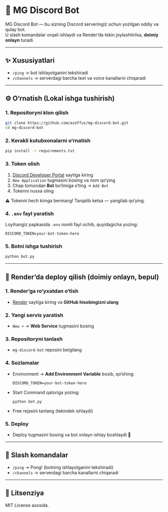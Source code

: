 # 🤖 MG Discord Bot

MG Discord Bot — bu sizning Discord serveringiz uchun yozilgan oddiy va qulay bot.  
U slash komandalar orqali ishlaydi va Render’da tekin joylashtirilsa, **doimiy onlayn** turadi.  

---

## ✨ Xususiyatlari
- `/ping` → bot ishlayotganini tekshiradi  
- `/channels` → serverdagi barcha text va voice kanallarni chiqaradi  

---

## ⚙️ O‘rnatish (Lokal ishga tushirish)

### 1. Repositoryni klon qilish
```bash
git clone https://github.com/azoffuz/mg-discord-bot.git
cd mg-discord-bot
````

### 2. Kerakli kutubxonalarni o‘rnatish

```bash
pip install -r requirements.txt
```

### 3. Token olish

1. [Discord Developer Portal](https://discord.com/developers/applications) saytiga kiring
2. `New Application` tugmasini bosing va nom qo‘ying
3. Chap tomondan **Bot** bo‘limiga o‘ting → `Add Bot`
4. Tokenni nusxa oling

⚠️ Tokenni hech kimga bermang! Tarqalib ketsa — yangilab qo‘ying.

### 4. `.env` fayl yaratish

Loyihangiz papkasida `.env` nomli fayl ochib, quyidagicha yozing:

```
DISCORD_TOKEN=your-bot-token-here
```

### 5. Botni ishga tushirish

```bash
python bot.py
```

---

## 🚀 Render’da deploy qilish (doimiy onlayn, bepul)

### 1. Render’ga ro‘yxatdan o‘tish

* [Render](https://render.com) saytiga kiring va **GitHub hisobingizni ulang**

### 2. Yangi servis yaratish

* `New +` → **Web Service** tugmasini bosing

### 3. Repositoryni tanlash

* `mg-discord-bot` reposini belgilang

### 4. Sozlamalar

* Environment → **Add Environment Variable** bosib, qo‘shing:

  ```
  DISCORD_TOKEN=your-bot-token-here
  ```
* Start Command qatoriga yozing:

  ```
  python bot.py
  ```
* Free rejasini tanlang (tekindek ishlaydi)

### 5. Deploy

* Deploy tugmasini bosing va bot onlayn ishlay boshlaydi 🚀

---

## 📌 Slash komandalar

* `/ping` → Pong! (botning ishlayotganini tekshiradi)
* `/channels` → serverdagi barcha kanallarni chiqaradi

---

## 📜 Litsenziya
MIT License asosida.


